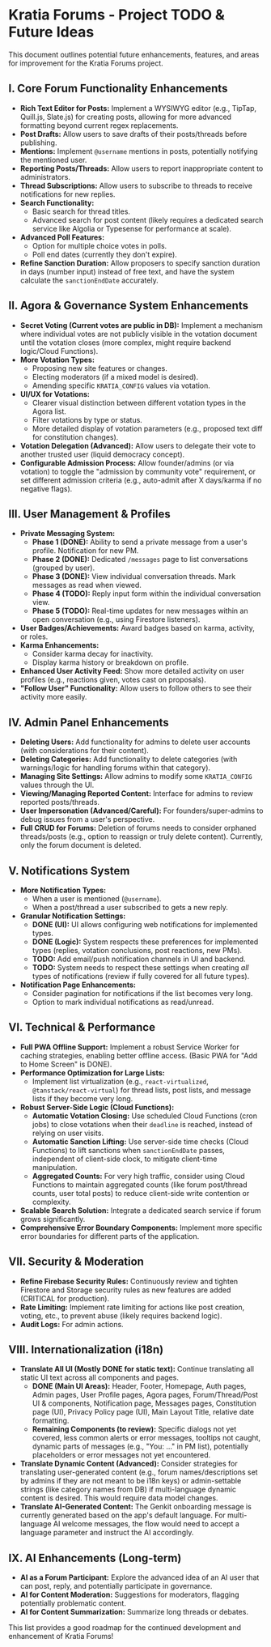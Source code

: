 
# Kratia Forums - Project TODO & Future Ideas

This document outlines potential future enhancements, features, and areas for improvement for the Kratia Forums project.

## I. Core Forum Functionality Enhancements
- **Rich Text Editor for Posts:** Implement a WYSIWYG editor (e.g., TipTap, Quill.js, Slate.js) for creating posts, allowing for more advanced formatting beyond current regex replacements.
- **Post Drafts:** Allow users to save drafts of their posts/threads before publishing.
- **Mentions:** Implement `@username` mentions in posts, potentially notifying the mentioned user.
- **Reporting Posts/Threads:** Allow users to report inappropriate content to administrators.
- **Thread Subscriptions:** Allow users to subscribe to threads to receive notifications for new replies.
- **Search Functionality:**
    - Basic search for thread titles.
    - Advanced search for post content (likely requires a dedicated search service like Algolia or Typesense for performance at scale).
- **Advanced Poll Features:**
    - Option for multiple choice votes in polls.
    - Poll end dates (currently they don't expire).
- **Refine Sanction Duration:** Allow proposers to specify sanction duration in days (number input) instead of free text, and have the system calculate the `sanctionEndDate` accurately.

## II. Agora & Governance System Enhancements
- **Secret Voting (Current votes are public in DB):** Implement a mechanism where individual votes are not publicly visible in the votation document until the votation closes (more complex, might require backend logic/Cloud Functions).
- **More Votation Types:**
    - Proposing new site features or changes.
    - Electing moderators (if a mixed model is desired).
    - Amending specific `KRATIA_CONFIG` values via votation.
- **UI/UX for Votations:**
    - Clearer visual distinction between different votation types in the Agora list.
    - Filter votations by type or status.
    - More detailed display of votation parameters (e.g., proposed text diff for constitution changes).
- **Votation Delegation (Advanced):** Allow users to delegate their vote to another trusted user (liquid democracy concept).
- **Configurable Admission Process:** Allow founder/admins (or via votation) to toggle the "admission by community vote" requirement, or set different admission criteria (e.g., auto-admit after X days/karma if no negative flags).

## III. User Management & Profiles
- **Private Messaging System:**
    - **Phase 1 (DONE):** Ability to send a private message from a user's profile. Notification for new PM.
    - **Phase 2 (DONE):** Dedicated `/messages` page to list conversations (grouped by user).
    - **Phase 3 (DONE):** View individual conversation threads. Mark messages as read when viewed.
    - **Phase 4 (TODO):** Reply input form within the individual conversation view.
    - **Phase 5 (TODO):** Real-time updates for new messages within an open conversation (e.g., using Firestore listeners).
- **User Badges/Achievements:** Award badges based on karma, activity, or roles.
- **Karma Enhancements:**
    - Consider karma decay for inactivity.
    - Display karma history or breakdown on profile.
- **Enhanced User Activity Feed:** Show more detailed activity on user profiles (e.g., reactions given, votes cast on proposals).
- **"Follow User" Functionality:** Allow users to follow others to see their activity more easily.

## IV. Admin Panel Enhancements
- **Deleting Users:** Add functionality for admins to delete user accounts (with considerations for their content).
- **Deleting Categories:** Add functionality to delete categories (with warnings/logic for handling forums within that category).
- **Managing Site Settings:** Allow admins to modify some `KRATIA_CONFIG` values through the UI.
- **Viewing/Managing Reported Content:** Interface for admins to review reported posts/threads.
- **User Impersonation (Advanced/Careful):** For founders/super-admins to debug issues from a user's perspective.
- **Full CRUD for Forums:** Deletion of forums needs to consider orphaned threads/posts (e.g., option to reassign or truly delete content). Currently, only the forum document is deleted.

## V. Notifications System
- **More Notification Types:**
    - When a user is mentioned (`@username`).
    - When a post/thread a user subscribed to gets a new reply.
- **Granular Notification Settings:**
    - **DONE (UI):** UI allows configuring web notifications for implemented types.
    - **DONE (Logic):** System respects these preferences for implemented types (replies, votation conclusions, post reactions, new PMs).
    - **TODO:** Add email/push notification channels in UI and backend.
    - **TODO:** System needs to respect these settings when creating *all* types of notifications (review if fully covered for all future types).
- **Notification Page Enhancements:**
    - Consider pagination for notifications if the list becomes very long.
    - Option to mark individual notifications as read/unread.

## VI. Technical & Performance
- **Full PWA Offline Support:** Implement a robust Service Worker for caching strategies, enabling better offline access. (Basic PWA for "Add to Home Screen" is DONE).
- **Performance Optimization for Large Lists:**
    - Implement list virtualization (e.g., `react-virtualized`, `@tanstack/react-virtual`) for thread lists, post lists, and message lists if they become very long.
- **Robust Server-Side Logic (Cloud Functions):**
    - **Automatic Votation Closing:** Use scheduled Cloud Functions (cron jobs) to close votations when their `deadline` is reached, instead of relying on user visits.
    - **Automatic Sanction Lifting:** Use server-side time checks (Cloud Functions) to lift sanctions when `sanctionEndDate` passes, independent of client-side clock, to mitigate client-time manipulation.
    - **Aggregated Counts:** For very high traffic, consider using Cloud Functions to maintain aggregated counts (like forum post/thread counts, user total posts) to reduce client-side write contention or complexity.
- **Scalable Search Solution:** Integrate a dedicated search service if forum grows significantly.
- **Comprehensive Error Boundary Components:** Implement more specific error boundaries for different parts of the application.

## VII. Security & Moderation
- **Refine Firebase Security Rules:** Continuously review and tighten Firestore and Storage security rules as new features are added (CRITICAL for production).
- **Rate Limiting:** Implement rate limiting for actions like post creation, voting, etc., to prevent abuse (likely requires backend logic).
- **Audit Logs:** For admin actions.

## VIII. Internationalization (i18n)
- **Translate All UI (Mostly DONE for static text):** Continue translating all static UI text across all components and pages.
    - **DONE (Main UI Areas):** Header, Footer, Homepage, Auth pages, Admin pages, User Profile pages, Agora pages, Forum/Thread/Post UI & components, Notification page, Messages pages, Constitution page (UI), Privacy Policy page (UI), Main Layout Title, relative date formatting.
    - **Remaining Components (to review):** Specific dialogs not yet covered, less common alerts or error messages, tooltips not caught, dynamic parts of messages (e.g., "You: ..." in PM list), potentially placeholders or error messages not yet encountered.
- **Translate Dynamic Content (Advanced):** Consider strategies for translating user-generated content (e.g., forum names/descriptions set by admins if they are not meant to be i18n keys) or admin-settable strings (like category names from DB) if multi-language dynamic content is desired. This would require data model changes.
- **Translate AI-Generated Content:** The Genkit onboarding message is currently generated based on the app's default language. For multi-language AI welcome messages, the flow would need to accept a language parameter and instruct the AI accordingly.

## IX. AI Enhancements (Long-term)
- **AI as a Forum Participant:** Explore the advanced idea of an AI user that can post, reply, and potentially participate in governance.
- **AI for Content Moderation:** Suggestions for moderators, flagging potentially problematic content.
- **AI for Content Summarization:** Summarize long threads or debates.

This list provides a good roadmap for the continued development and enhancement of Kratia Forums!

